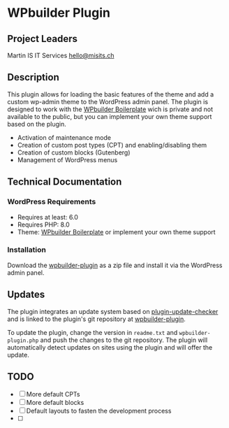 # WPbuilder Plugin

## Project Leaders

Martin IS IT Services
<hello@misits.ch>

## Description

This plugin allows for loading the basic features of the theme and add a custom wp-admin theme to the WordPress admin panel. The plugin is designed to work with the [WPbuilder Boilerplate](https://github.com/misits/wpbuilder-boilerplate) wich is private and not available to the public, but you can implement your own theme support based on the plugin.

- Activation of maintenance mode
- Creation of custom post types (CPT) and enabling/disabling them
- Creation of custom blocks (Gutenberg)
- Management of WordPress menus

## Technical Documentation

### WordPress Requirements

- Requires at least: 6.0
- Requires PHP: 8.0
- Theme: [WPbuilder Boilerplate](https://github.com/misits/wpbuilder-boilerplate) or implement your own theme support

### Installation

Download the [wpbuilder-plugin](https://github.com/misits/wpbuilder-plugin) as a zip file and install it via the WordPress admin panel.

## Updates

The plugin integrates an update system based on [plugin-update-checker](https://github.com/YahnisElsts/plugin-update-checker) and is linked to the plugin's git repository at [wpbuilder-plugin](https://github.com/misits/wpbuilder-plugin).

To update the plugin, change the version in `readme.txt` and `wpbuilder-plugin.php` and push the changes to the git repository. The plugin will automatically detect updates on sites using the plugin and will offer the update.

## TODO

- [ ] More default CPTs
- [ ] More default blocks
- [ ] Default layouts to fasten the development process
- [ ] 